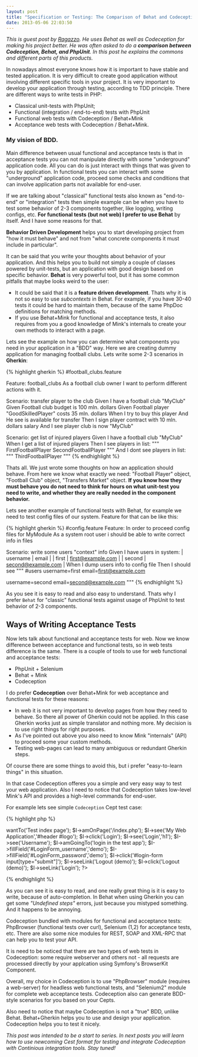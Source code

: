 ```yaml
---
layout: post
title: "Specification or Testing: The Comparison of Behat and Codeception"
date: 2013-05-06 22:03:50
---
```


*This is guest post by [Ragazzo](https://github.com/Ragazzo). He uses Behat as well as Codeception for making his project better. He was often asked to do a **comparison between Codeception, Behat, and PhpUnit**. In this post he explains the commons and different parts of this products.*

In nowadays almost everyone knows how it is important to have stable and tested application. It is very difficult to create good application without involving different specific tools in your project. It is very important to develop your application through testing, according to TDD principle. There are different ways to write tests in PHP: 

* Classical unit-tests with PhpUnit;
* Functional (integration / end-to-end) tests with PhpUnit
* Functional web tests with Codeception / Behat+Mink
* Acceptance web tests with Codeception / Behat+Mink.

### My vision of BDD.

Main difference between usual functional and acceptance tests is that in acceptance tests you can not manipulate directly with some "underground" application code. All you can do is just interact with things that was given to you by application. In functional tests you can interact with some "underground" application code, proceed some checks and conditions that can involve application parts not available for end-user. 

If we are talking about "classical" functional tests also known as "end-to-end" or "integration" tests then simple example can be when you have to test some behavior of 2-3 components together, like logging, writing configs, etc. **For functional tests (but not web) I prefer to use Behat** by itself. And I have some reasons for that.

**Behavior Driven Development**  helps you to start developing project from "how it must behave" and not from "what concrete components it must include in particular".

It can be said that you write your thoughts about behavior of your application. And this helps you to build not simply a couple of classes powered by unit-tests, but an application with good design based on specific behavior. **Behat** is very powerful tool, but it has some common pitfalls that maybe looks weird to the user:

* It could be said that it is a **feature driven development**. Thats why it is not so easy to use *subcontexts* in Behat. For example, if you have 30-40 tests it could be hard to maintain them, because of the same PhpDoc definitions for matching methods.
* If you use Behat+Mink for functional and acceptance tests, it also requires from you a good knowledge of  Mink's internals to create your own methods to interact with a page.

Lets see the example on how you can determine what components you need in your application in a "BDD" way.
Here we are creating dummy application for managing football clubs. Lets write some 2-3 scenarios in **Gherkin**:

{% highlight gherkin %}
#football_clubs.feature

Feature: football_clubs
  As a football club owner
  I want to perform different actions with it.

  Scenario: transfer player to the club
    Given I have a football club "MyClub"
    Given Football club budget is 100 mln. dollars
    Given Football player "GoodSkilledPlayer" costs 35 mln. dollars
    When I try to buy this player
    And He see is available for transfer
    Then I sign player contract with 10 mln. dollars salary
    And I see player club is now "MyClub"

  Scenario: get list of injured players
    Given I have a football club "MyClub"
    When I get a list of injured players
    Then I see players in list:
    """
    FirstFootballPlayer
    SecondFootballPlayer
    """
    And I dont see players in list:
    """
    ThirdFootballPlayer
    """
{% endhighlight %}

  Thats all. We just wrote some thoughts on how an application should behave. From here we know what exactly we need: "Football Player" object, "Football Club" object, "Transfers Market" object. **If you know how they must behave you do not need to think for hours on what unit-test you need to write, and whether they are really needed in the component behavior.**

  Lets see another example of functional tests with Behat, for example we need to test config files of our system. Feature for that can be like this:

{% highlight gherkin %}
#config.feature
Feature:
  In order to proceed config files for MyModule
  As a system root user i should be able
  to write correct info in files

  Scenario: write some users "context" info
  Given I have users in system:
    | username | email              |
    | first    | first@example.com  |
    | second   | second@example.com |
  When I dump users info to config file
  Then I should see
  """
  #users
  username=first
  email=first@example.com

  username=second
  email=second@example.com
  """
{% endhighlight %}

As you see it is easy to read and also easy to understand. Thats why I prefer ```Behat``` for "classic" functional tests against usage of PhpUnit to test behavior of 2-3 components.

## Ways of Writing Acceptance Tests
 
Now lets talk about functional and acceptance tests for web. Now we know difference between acceptance and functional tests, so in web tests difference is the same. There is a couple of tools to use for web functional and acceptance tests:

* PhpUnit + Selenium
* Behat + Mink
* Codeception
 
I do prefer **Codeception** over Behat+Mink for web acceptance and functional tests for these reasons:

* In web it is not very important to develop pages from how they need to behave. So there all power of Gherkin could not be applied. In this case Gherkin works just as simple translator and nothing more. My decision is to use right things for right purposes.
* As I've pointed out above you also need to know Mink "internals" (API) to proceed some your custom methods.
* Testing web-pages can lead to many ambiguous or redundant Gherkin steps.

Of course there are some things to avoid this, but i prefer "easy-to-learn things" in this situation.
 
In that case Codeception offeres you a simple and very easy way to test your web application. Also I need to
notice that Codeception takes low-level Mink's API and provides a high-level commands for end-user.
 
For example lets see simple ```Codeception``` Cept test case:
 
{% highlight php %}
<?php
$I = new TestGuy($scenario);
$I->wantTo('Test index page');
$I->amOnPage('/index.php');
$I->see('My Web Application','#header #logo');
$I->click('Login');
$I->see('Login','h1');
$I->see('Username');
$I->amGoingTo('login in the test app');
$I->fillField('#LoginForm_username','demo');
$I->fillField('#LoginForm_password','demo');
$I->click('#login-form input[type="submit"]');
$I->seeLink('Logout (demo)');
$I->click('Logout (demo)');
$I->seeLink('Login');
?>
{% endhighlight %}
 
As you can see it is easy to read, and one really great thing is it is easy to write, because of auto-completion. In Behat when using Gherkin you can get some *"Undefined steps"* errors, just because you mistyped something. And it happens to be annoying. 

Codeception bundled with modules for functional and acceptance tests: PhpBrowser (functional tests over curl), Selenium (1,2) for acceptance tests, etc. There are also some nice modules for REST, SOAP and XML-RPC that can help you to test your API.

It is need to be noticed that there are two types of web tests in Codeception: some require webserver and others not - all requests are processed directly by your applcation using Symfony's BrowserKit Component.
 
Overall, my choice in Codeception is to use "PhpBrowser" module (requires a web-server) for headless web functional tests, and "Selenium2" module for complete web acceptance tests. Codeception also can generate BDD-style scenarios for you based on your Cepts.

Also need to notice that maybe Codeception is not a "true" BDD, unlike Behat. Behat+Gherkin helps you to use and design your application. Codeception helps you to test it nicely.

*This post was intended to be a start to series. In next posts you will learn how to use newcoming Cest format for testing and integrate Codeception with Continious integration tools. Stay tuned!*